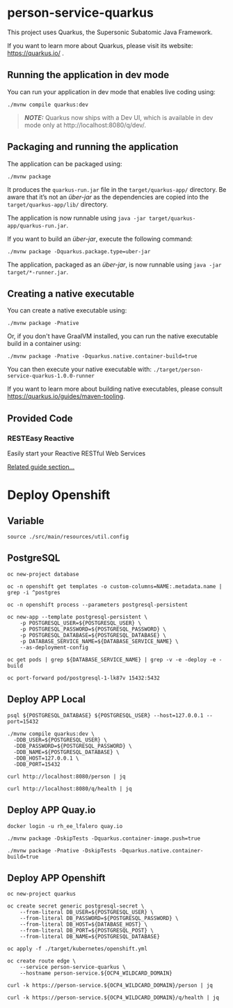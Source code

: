 # person-service-quarkus

This project uses Quarkus, the Supersonic Subatomic Java Framework.

If you want to learn more about Quarkus, please visit its website: https://quarkus.io/ .

## Running the application in dev mode

You can run your application in dev mode that enables live coding using:
```shell script
./mvnw compile quarkus:dev
```

> **_NOTE:_**  Quarkus now ships with a Dev UI, which is available in dev mode only at http://localhost:8080/q/dev/.

## Packaging and running the application

The application can be packaged using:
```shell script
./mvnw package
```
It produces the `quarkus-run.jar` file in the `target/quarkus-app/` directory.
Be aware that it’s not an _über-jar_ as the dependencies are copied into the `target/quarkus-app/lib/` directory.

The application is now runnable using `java -jar target/quarkus-app/quarkus-run.jar`.

If you want to build an _über-jar_, execute the following command:
```shell script
./mvnw package -Dquarkus.package.type=uber-jar
```

The application, packaged as an _über-jar_, is now runnable using `java -jar target/*-runner.jar`.

## Creating a native executable

You can create a native executable using: 
```shell script
./mvnw package -Pnative
```

Or, if you don't have GraalVM installed, you can run the native executable build in a container using: 
```shell script
./mvnw package -Pnative -Dquarkus.native.container-build=true
```

You can then execute your native executable with: `./target/person-service-quarkus-1.0.0-runner`

If you want to learn more about building native executables, please consult https://quarkus.io/guides/maven-tooling.

## Provided Code

### RESTEasy Reactive

Easily start your Reactive RESTful Web Services

[Related guide section...](https://quarkus.io/guides/getting-started-reactive#reactive-jax-rs-resources)

# Deploy Openshift

## Variable

```shell script
source ./src/main/resources/util.config
```

## PostgreSQL

```shell script
oc new-project database
```

```shell script
oc -n openshift get templates -o custom-columns=NAME:.metadata.name | grep -i ^postgres
```

```shell script
oc -n openshift process --parameters postgresql-persistent
```

```shell script
oc new-app --template postgresql-persistent \
    -p POSTGRESQL_USER=${POSTGRESQL_USER} \
    -p POSTGRESQL_PASSWORD=${POSTGRESQL_PASSWORD} \
    -p POSTGRESQL_DATABASE=${POSTGRESQL_DATABASE} \
    -p DATABASE_SERVICE_NAME=${DATABASE_SERVICE_NAME} \
    --as-deployment-config
```

```shell script
oc get pods | grep ${DATABASE_SERVICE_NAME} | grep -v -e -deploy -e -build
```

```shell script
oc port-forward pod/postgresql-1-lk87v 15432:5432
```

## Deploy APP Local

```shell script
psql ${POSTGRESQL_DATABASE} ${POSTGRESQL_USER} --host=127.0.0.1 --port=15432
```

```shell script
./mvnw compile quarkus:dev \
  -DDB_USER=${POSTGRESQL_USER} \
  -DDB_PASSWORD=${POSTGRESQL_PASSWORD} \
  -DDB_NAME=${POSTGRESQL_DATABASE} \
  -DDB_HOST=127.0.0.1 \
  -DDB_PORT=15432
```

```shell script
curl http://localhost:8080/person | jq
```

```shell script
curl http://localhost:8080/q/health | jq
```

## Deploy APP Quay.io

```shell script
docker login -u rh_ee_lfalero quay.io
```

```shell script
./mvnw package -DskipTests -Dquarkus.container-image.push=true
```

```shell script
./mvnw package -Pnative -DskipTests -Dquarkus.native.container-build=true
```

## Deploy APP Openshift

```shell script
oc new-project quarkus
```

```shell script
oc create secret generic postgresql-secret \
    --from-literal DB_USER=${POSTGRESQL_USER} \
    --from-literal DB_PASSWORD=${POSTGRESQL_PASSWORD} \
    --from-literal DB_HOST=${DATABASE_HOST} \
    --from-literal DB_PORT=${POSTGRESQL_POST} \
    --from-literal DB_NAME=${POSTGRESQL_DATABASE}
```

```shell script
oc apply -f ./target/kubernetes/openshift.yml
```

```shell script
oc create route edge \
    --service person-service-quarkus \
    --hostname person-service.${OCP4_WILDCARD_DOMAIN}
```

```shell script
curl -k https://person-service.${OCP4_WILDCARD_DOMAIN}/person | jq
```

```shell script
curl -k https://person-service.${OCP4_WILDCARD_DOMAIN}/q/health | jq
```